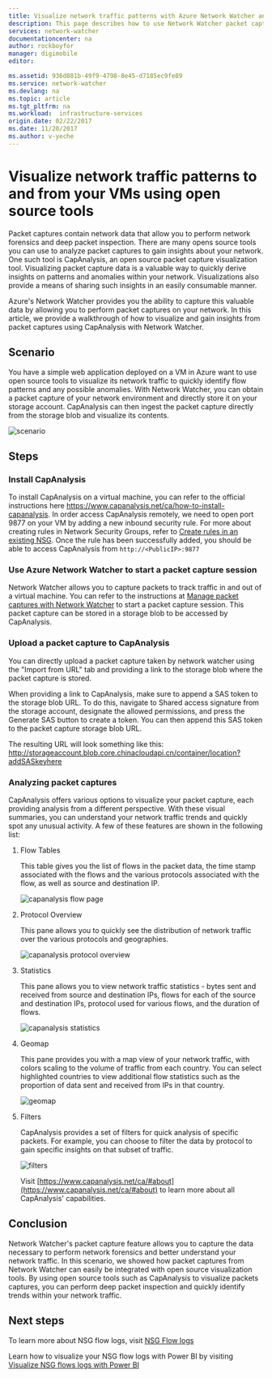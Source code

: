 ```yaml
---
title: Visualize network traffic patterns with Azure Network Watcher and open source tools | Azure
description: This page describes how to use Network Watcher packet capture with Capanalysis to visualize traffic patterns to and from your VMs.
services: network-watcher
documentationcenter: na
author: rockboyfor
manager: digimobile
editor:

ms.assetid: 936d881b-49f9-4798-8e45-d7185ec9fe89
ms.service: network-watcher
ms.devlang: na
ms.topic: article
ms.tgt_pltfrm: na
ms.workload:  infrastructure-services
origin.date: 02/22/2017
ms.date: 11/20/2017
ms.author: v-yeche
---
```


# Visualize network traffic patterns to and from your VMs using open source tools

Packet captures contain network data that allow you to perform network forensics and deep packet inspection. There are many opens source tools you can use to analyze packet captures to gain insights about your network. One such tool is CapAnalysis, an open source packet capture visualization tool. Visualizing packet capture data is a valuable way to quickly derive insights on patterns and anomalies within your network. Visualizations also provide a means of sharing such insights in an easily consumable manner.

Azure's Network Watcher provides you the ability to capture this valuable data by allowing you to perform packet captures on your network. In this article, we provide a walkthrough of how to visualize and gain insights from packet captures using CapAnalysis with Network Watcher.

## Scenario

You have a simple web application deployed on a VM in Azure want to use open source tools to visualize its network traffic to quickly identify flow patterns and any possible anomalies. With Network Watcher, you can obtain a packet capture of your network environment and directly store it on your storage account. CapAnalysis can then ingest the packet capture directly from the storage blob and visualize its contents.

![scenario][1]

## Steps

### Install CapAnalysis

To install CapAnalysis on a virtual machine, you can refer to the official instructions here https://www.capanalysis.net/ca/how-to-install-capanalysis.
In order access CapAnalysis remotely, we need to open port 9877 on your VM by adding a new inbound security rule. For more about creating rules in Network Security Groups, refer to [Create rules in an existing NSG](../virtual-network/virtual-networks-create-nsg-arm-pportal.md#create-rules-in-an-existing-nsg). Once the rule has been successfully added, you should be able to access CapAnalysis from `http://<PublicIP>:9877`

### Use Azure Network Watcher to start a packet capture session

Network Watcher allows you to capture packets to track traffic in and out of a virtual machine. You can refer to the instructions at [Manage packet captures with Network Watcher](network-watcher-packet-capture-manage-portal.md) to start a packet capture session. This packet capture can be stored in a storage blob to be accessed by CapAnalysis.

### Upload a packet capture to CapAnalysis
You can directly upload a packet capture taken by network watcher using the "Import from URL" tab and providing a link to the storage blob where the packet capture is stored.

When providing a link to CapAnalysis, make sure to append a SAS token to the storage blob URL.  To do this, navigate to Shared access signature from the storage account, designate the allowed permissions, and press the Generate SAS button to create a token. You can then append this SAS token to the packet capture storage blob URL.

The resulting URL will look something like this: http://storageaccount.blob.core.chinacloudapi.cn/container/location?addSASkeyhere

### Analyzing packet captures

CapAnalysis offers various options to visualize your packet capture, each providing analysis from a different perspective. With these visual summaries, you can understand your network traffic trends and quickly spot any unusual activity. A few of these features are shown in the following list:

1. Flow Tables

    This table gives you the list of flows in the packet data, the time stamp associated with the flows and the various protocols associated with the flow, as well as source and destination IP.

    ![capanalysis flow page][5]

1. Protocol Overview

    This pane allows you to quickly see the distribution of network traffic over the various protocols and geographies.

    ![capanalysis protocol overview][6]

1. Statistics

    This pane allows you to view network traffic statistics - bytes sent and received from source and destination IPs, flows for each of the source and destination IPs, protocol used for various flows, and the duration of flows.

    ![capanalysis statistics][7]

1. Geomap

    This pane provides you with a map view of your network traffic, with colors scaling to the volume of traffic from each country. You can select highlighted countries to view additional flow statistics such as the proportion of data sent and received from IPs in that country.

    ![geomap][8]

1. Filters

    CapAnalysis provides a set of filters for quick analysis of specific packets. For example, you can choose to filter the data by protocol to gain specific insights on that subset of traffic.

    ![filters][11]

    Visit [https://www.capanalysis.net/ca/#about](https://www.capanalysis.net/ca/#about) to learn more about all CapAnalysis' capabilities.

## Conclusion

Network Watcher's packet capture feature allows you to capture the data necessary to perform network forensics and better understand your network traffic. In this scenario, we showed how packet captures from Network Watcher can easily be integrated with open source visualization tools. By using open source tools such as CapAnalysis to visualize packets captures, you can perform deep packet inspection and quickly identify trends within your network traffic.

## Next steps

To learn more about NSG flow logs, visit [NSG Flow logs](network-watcher-nsg-flow-logging-overview.md)

Learn how to visualize your NSG flow logs with Power BI by visiting [Visualize NSG flows logs with Power BI](network-watcher-visualize-nsg-flow-logs-power-bi.md)
<!--Image references-->

[1]: ./media/network-watcher-using-open-source-tools/figure1.png
[2]: ./media/network-watcher-using-open-source-tools/figure2.png
[3]: ./media/network-watcher-using-open-source-tools/figure3.png
[4]: ./media/network-watcher-using-open-source-tools/figure4.png
[5]: ./media/network-watcher-using-open-source-tools/figure5.png
[6]: ./media/network-watcher-using-open-source-tools/figure6.png
[7]: ./media/network-watcher-using-open-source-tools/figure7.png
[8]: ./media/network-watcher-using-open-source-tools/figure8.png
[9]: ./media/network-watcher-using-open-source-tools/figure9.png
[10]: ./media/network-watcher-using-open-source-tools/figure10.png
[11]: ./media/network-watcher-using-open-source-tools/figure11.png

<!--Update_Description: new articles on network watcher using open source tools -->